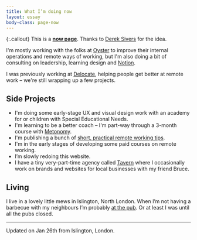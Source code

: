 ```yaml
---
title: What I’m doing now
layout: essay
body-class: page-now
---
```


{:.callout}
This is a [**now page**](https://nownownow.com/about). Thanks to [Derek Sivers](https://sivers.org/nowff) for the idea.

I'm mostly working with the folks at [Oyster](https://www.oysterhr.com/) to improve their internal operations and remote ways of working, but I'm also doing a bit of consulting on leadership, learning design and [Notion](http://notion.so).

I was previously working at [Delocate](http://delocate.co), helping people get better at remote work – we're still wrapping up a few projects.

## Side Projects

- I'm doing some early-stage UX and visual design work with an academy for or children with Special Educational Needs.
- I'm learning to be a better coach – I'm part-way through a 3-month course with [Metonomy](https://www.metonomy.community/).
- I'm publishing a bunch of [short, practical remote working tips](/remote).
- I'm in the early stages of developing some paid courses on remote working.
- I’m slowly redoing this website.
- I have a tiny very-part-time agency called [Tavern](https://taverndesign.com/) where I occasionally work on brands and websites for local businesses with my friend Bruce.

## Living

I live in a lovely little mews in Islington, North London. When I’m not having a barbecue with my neighbours I’m probably [at the pub](https://twitter.com/armssmyth). Or at least I was until all the pubs closed.

---

Updated on Jan 26th from Islington, London.
